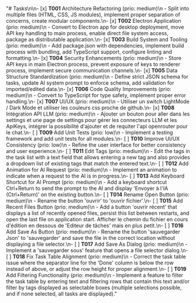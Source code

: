 "# Tasks\n\n- [x] **T001** Architecture Refactoring (prio: medium)\n  - Split into multiple files (HTML, CSS, JS modules), implement proper separation of concerns, create modular components.\n- [x] **T002** Electron Application (prio: medium)\n  - Convert to Electron app for desktop deployment, move API key handling to main process, enable direct file system access, package as distributable application.\n- [x] **T003** Build System and Tooling (prio: medium)\n  - Add package.json with dependencies, implement build process with bundling, add TypeScript support, configure linting and formatting.\n- [x] **T004** Security Enhancements (prio: medium)\n  - Store API keys in main Electron process, prevent exposure of keys to renderer process, implement secure communication channels.\n- [x] **T005** Data Structure Standardization (prio: medium)\n  - Define strict JSON schema for tasks, update AI system prompt to enforce schema, add validation for imported/edited data.\n- [x] **T006** Code Quality Improvements (prio: medium)\n  - Convert to TypeScript for type safety, implement proper error handling.\n- [x] **T007** UI/UX (prio: medium)\n  - Utiliser un switch LightMode / Dark Mode et utiliser les couleurs css proche de github.\n- [x] **T008** Intégration API LLM (prio: medium)\n  - Ajouter un bouton pour aller dans les settings et une page de settings pour gérer les connecteurs LLM et les ApiKeys, intégrer la possibilité d'ajouter et de requiter l'api openrouter pour le chat.\n- [ ] **T009** Add Unit Tests (prio: low)\n  - Implement a testing framework and add unit tests for all modules.\n- [ ] **T010** Improve UI/UX Consistency (prio: low)\n  - Refine the user interface for better consistency and user experience.\n- [ ] **T011** Edit Tags (prio: medium)\n  - Edit the tags in the task list with a text field that allows entering a new tag and also provides a dropdown list of existing tags that match the entered text.\n- [ ] **T012** Add Animation for AI Request (prio: medium)\n  - Implement an animation to indicate when a request to the AI is in progress.\n- [ ] **T013** Add Keyboard Shortcut for AI Prompt (prio: medium)\n  - Add a keyboard shortcut Ctrl+Return to send the prompt to the AI and display 'Envoyer à l'IA (Ctrl+Return)' on the existing button.\n- [ ] **T014** Rename Open Button (prio: medium)\n  - Rename the button 'ouvrir' to 'ouvrir fichier'.\n- [ ] **T015** Add Recent Files Button (prio: medium)\n  - Add a button 'ouvrir récent' that displays a list of recently opened files, persist this list between restarts, and open the last file on application start. Afficher le chemin du fichier en cours d'édition en dessous de 'Editeur de tâches' mais en plus petit.\n- [ ] **T016** Add Save As Button (prio: medium)\n  - Rename the button 'sauvegarder Json' to 'sauvegarder' and save the file in the correct location without displaying a file selector.\n- [ ] **T017** Add Save As Dialog (prio: medium)\n  - Implement a 'sauvegarder sous' feature that opens a file selector dialog.\n- [ ] **T018** Fix Task Table Alignment (prio: medium)\n  - Correct the task table issue where the separator line for the 'Done' column is below the row instead of above, or adjust the row height for proper alignment.\n- [ ] **T019** Add Filtering Functionality (prio: medium)\n  - Implement a feature to filter the task table by entering text and filtering rows that contain this text and/or filter by tags displayed as selectable boxes (multiple selections possible, and if none selected, all tasks are displayed)."